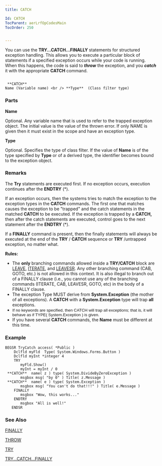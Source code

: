 ```yaml
---
title: CATCH

Id: CATCH
TocParent: aerLrfOpCodesMain
TocOrder: 250


---
```


You can use the **TRY...CATCH...FINALLY** statements for structured exception handling. This allows you to execute a particular block of statements if a specified exception occurs while your code is running. When this happens, the code is said to ***throw*** the exception, and you ***catch*** it with the appropriate **CATCH** command. 

```

 **CATCH** 
Name (Variable name) <br /> **Type**  (Class filter type)
```

### Parts

**Name** 

Optional. Any variable name that is used to refer to the trapped exception object. The initial value is the value of the thrown error. If only NAME is given then it must exist in the scope and have an exception type.


**Type** 

Optional. Specifies the type of class filter. If the value of **Name** is of the type specified by **Type** or of a derived type, the identifier becomes bound to the exception object.


### Remarks
The **Try** statements <try statements="statements"> are executed first. If no exception occurs, execution continues after the **ENDTRY** (*). </try> 

If an exception occurs, then the systems tries to match the exception to the exception types in the **CATCH** commands. The first one that matches causes the exception to be "trapped" and the catch statements in the matched **CATCH** to be executed. If the exception is trapped by a **CATCH,** then after the catch statements are executed, control goes to the next statement after the **ENDTRY** (*). 

If a **FINALLY** command is present, then the finally statements will always be executed at the end of the **TRY** / **CATCH** sequence or **TRY** /untrapped exception, no matter what. 

**Rules:** 

- The **only**  branching commands allowed inside a **TRY/CATCH** 
                block are [LEAVE](LEAVE.html), [ITERATE](ITERATE.html), and [LEAVESR](LEAVESR.html).  Any other branching command (CAB, GOTO, etc.)
                is not allowed in this context.  It is also illegal to branch out of a
                FINALLY clause (i.e., you cannot use any of the branching commands (ITERATE,
                CAB, LEAVESR, GOTO, etc) in the body of a FINALLY clause.
- The exception Type MUST derive from **System.Exception**  (the
                mother of all exceptions).  A **CATCH**  with a **System.Exception** 
                type will trap **all** 
                exceptions.
- <span style="FONT-SIZE: 10pt; FONT-FAMILY: Arial">
                        If no keywords are specified,
                        then CATCH will trap all exceptions; that is, it will behave as if
                        TYPE( System.Exception ) is given.
                    </span>
- If you have several **CATCH**  commands, the **Name**  must
                be different at this time.

### Example

```
BEGSR TryCatch access( *Public )
    Dclfld myFld  Type( System.Windows.Forms.Button )
    Dclfld myInt *integer 4
    TRY
       myFld.Show()
       myInt = myInt / 0
 **CATCH**  name( z ) type( System.DivideByZeroException )
       msgbox msg( "by 0" ) Title( z.Message )
 **CATCH**  name( e ) type( System.Exception )
       msgbox msg( "You can't do that!!!" ) Title( e.Message )
    FINALLY
       msgbox "Wow, this works..." 
    ENDTRY
       msgbox "All is well!"
   ENDSR
```

### See Also
[FINALLY](FINALLY.html)

[THROW](THROW.html)

[TRY](TRY.html)

[TRY...CATCH...FINALLY](TRYCATCHFINALLY.html) 
